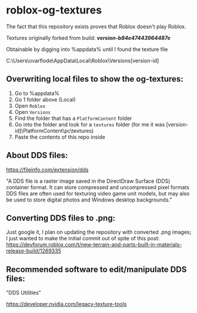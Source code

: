 # roblox-og-textures
The fact that this repository exists proves that Roblox doesn't play Roblox.

Textures originally forked from build: ***version-b84e47443964487e***

Obtainable by digging into %appdata% until I found the texture file

C:\Users\ovarflode\AppData\Local\Roblox\Versions\[version-id]

## Overwriting local files to show the og-textures:

1. Go to %appdata%
2. Go 1 folder above (Local)
3. Open `Roblox`
4. Open `Versions`
5. Find the folder that has a `PlatformContent` folder
6. Go into the folder and look for a `textures` folder (for me it was \[version-id]\PlatformContent\pc\textures)
7. Paste the contents of this repo inside

## About DDS files:

https://fileinfo.com/extension/dds

"A DDS file is a raster image saved in the DirectDraw Surface (DDS) container format. It can store compressed and uncompressed pixel formats DDS files are often used for texturing video game unit models, but may also be used to store digital photos and Windows desktop backgrounds."

## Converting DDS files to .png:

Just google it, I plan on updating the repository with converted .png images; I just wanted to make the initial commit out of spite of this post: https://devforum.roblox.com/t/new-terrain-and-parts-built-in-materials-release-build/1269335

## Recommended software to edit/manipulate DDS files:

"DDS Utilities"

https://developer.nvidia.com/legacy-texture-tools
